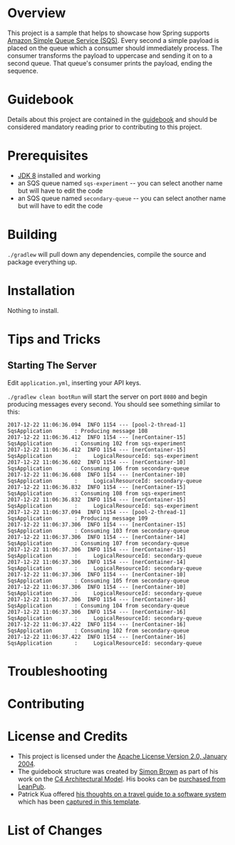 # Overview
This project is a sample that helps to showcase how Spring supports [Amazon Simple Queue Service (SQS)](https://aws.amazon.com/sqs/).  Every second a simple payload is placed on the queue which a consumer should immediately process.  The consumer transforms the payload to uppercase and sending it on to a second queue.  That queue's consumer prints the payload, ending the sequence. 

# Guidebook
Details about this project are contained in the [guidebook](guidebook/guidebook.md) and should be considered mandatory reading prior to contributing to this project.

# Prerequisites
* [JDK 8](http://zulu.org/) installed and working
* an SQS queue named `sqs-experiment` -- you can select another name but will have to edit the code
* an SQS queue named `secondary-queue` -- you can select another name but will have to edit the code

# Building
`./gradlew` will pull down any dependencies, compile the source and package everything up.

# Installation
Nothing to install.

# Tips and Tricks
## Starting The Server
Edit `application.yml`, inserting your API keys.

`./gradlew clean bootRun` will start the server on port `8080` and begin producing messages every second. You should see something similar to this:

```
2017-12-22 11:06:36.094  INFO 1154 --- [pool-2-thread-1] SqsApplication       : Producing message 108
2017-12-22 11:06:36.412  INFO 1154 --- [nerContainer-15] SqsApplication       : Consuming 102 from sqs-experiment
2017-12-22 11:06:36.412  INFO 1154 --- [nerContainer-15] SqsApplication       :     LogicalResourceId: sqs-experiment
2017-12-22 11:06:36.602  INFO 1154 --- [nerContainer-10] SqsApplication       : Consuming 106 from secondary-queue
2017-12-22 11:06:36.608  INFO 1154 --- [nerContainer-10] SqsApplication       :     LogicalResourceId: secondary-queue
2017-12-22 11:06:36.832  INFO 1154 --- [nerContainer-15] SqsApplication       : Consuming 108 from sqs-experiment
2017-12-22 11:06:36.832  INFO 1154 --- [nerContainer-15] SqsApplication       :     LogicalResourceId: sqs-experiment
2017-12-22 11:06:37.094  INFO 1154 --- [pool-2-thread-1] SqsApplication       : Producing message 109
2017-12-22 11:06:37.306  INFO 1154 --- [nerContainer-15] SqsApplication       : Consuming 103 from secondary-queue
2017-12-22 11:06:37.306  INFO 1154 --- [nerContainer-14] SqsApplication       : Consuming 107 from secondary-queue
2017-12-22 11:06:37.306  INFO 1154 --- [nerContainer-15] SqsApplication       :     LogicalResourceId: secondary-queue
2017-12-22 11:06:37.306  INFO 1154 --- [nerContainer-14] SqsApplication       :     LogicalResourceId: secondary-queue
2017-12-22 11:06:37.306  INFO 1154 --- [nerContainer-10] SqsApplication       : Consuming 105 from secondary-queue
2017-12-22 11:06:37.306  INFO 1154 --- [nerContainer-10] SqsApplication       :     LogicalResourceId: secondary-queue
2017-12-22 11:06:37.306  INFO 1154 --- [nerContainer-16] SqsApplication       : Consuming 104 from secondary-queue
2017-12-22 11:06:37.306  INFO 1154 --- [nerContainer-16] SqsApplication       :     LogicalResourceId: secondary-queue
2017-12-22 11:06:37.422  INFO 1154 --- [nerContainer-16] SqsApplication       : Consuming 102 from secondary-queue
2017-12-22 11:06:37.422  INFO 1154 --- [nerContainer-16] SqsApplication       :     LogicalResourceId: secondary-queue
```


# Troubleshooting

# Contributing

# License and Credits
* This project is licensed under the [Apache License Version 2.0, January 2004](http://www.apache.org/licenses/).
* The guidebook structure was created by [Simon Brown](http://simonbrown.je/) as part of his work on the [C4 Architectural Model](https://c4model.com/).  His books can be [purchased from LeanPub](https://leanpub.com/b/software-architecture).
* Patrick Kua offered [his thoughts on a travel guide to a software system](https://www.safaribooksonline.com/library/view/oreilly-software-architecture/9781491985274/video315451.html) which has been [captured in this template](travel-guide/travel-guide.md).

# List of Changes

